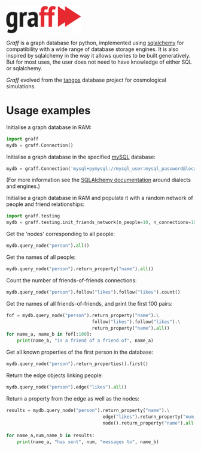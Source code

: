 <img src="docs/graff.svg" width=200 title="graff">

_Graff_ is a graph database for python, implemented using [sqlalchemy](http://www.sqlalchemy.org) for 
compatibility with a wide range of database storage engines. It is also inspired by sqlalchemy in the way it
allows queries to be built generatively. But for most uses, the user does not need to have knowledge of
either SQL or sqlalchemy. 

_Graff_ evolved from the [tangos](pynbody.github.io/tangos) database project for cosmological simulations.

# Usage examples

Initialise a graph database in RAM:

```python
import graff
mydb = graff.Connection()
```

Initialise a graph database in the specified [mySQL](https://www.mysql.com) database:

```python
mydb = graff.Connection('mysql+pymysql://mysql_user:mysql_password@localhost/mysql_database_name')
```
(For more information see the [SQLAlchemy documentation](https://docs.sqlalchemy.org/en/latest/core/engines.html#mysql) 
around dialects and engines.)

Initialise a graph database in RAM and populate it with a random network of
people and friend relationships:
```python
import graff.testing
mydb = graff.testing.init_friends_network(n_people=10, n_connections=100)
```

Get the 'nodes' corresponding to all people:

```python
mydb.query_node("person").all()
```

Get the names of all people:

```python
mydb.query_node("person").return_property("name").all()
```

Count the number of friends-of-friends connections:
```python
mydb.query_node("person").follow("likes").follow("likes").count()
```

Get the names of all friends-of-friends, and print the first 100 pairs:
```python
fof = mydb.query_node("person").return_property("name").\
                                follow("likes").follow("likes").\
                                return_property("name").all()
for name_a, name_b in fof[:100]:
    print(name_b, "is a friend of a friend of", name_a)
```

Get all known properties of the first person in the database:
```python
mydb.query_node("person").return_properties().first()
```

Return the edge objects linking people:
```python
mydb.query_node("person").edge("likes").all()
```

Return a property from the edge as well as the nodes:
```python
results = mydb.query_node("person").return_property("name").\
                                    edge("likes").return_property("num_messages").\
                                    node().return_property("name").all()
                               
for name_a,num,name_b in results:
    print(name_a, "has sent", num, "messages to", name_b)

```